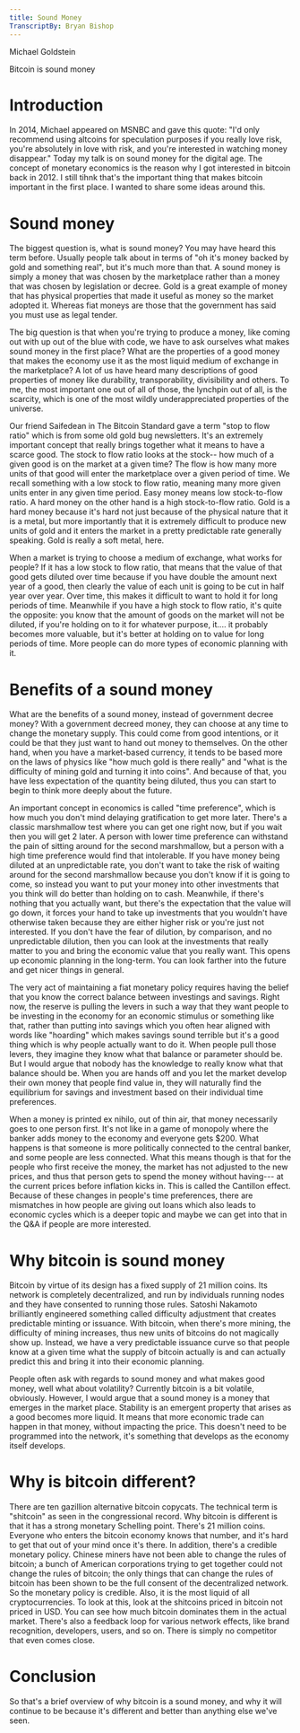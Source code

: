 ```yaml
---
title: Sound Money
TranscriptBy: Bryan Bishop
---
```


Michael Goldstein

Bitcoin is sound money

# Introduction

In 2014, Michael appeared on MSNBC and gave this quote: "I'd only recommend using altcoins for speculation purposes if you really love risk, you're absolutely in love with risk, and you're interested in watching money disappear." Today my talk is on sound money for the digital age. The concept of monetary economics is the reason why I got interested in bitcoin back in 2012. I still tihnk that's the important thing that makes bitcoin important in the first place. I wanted to share some ideas around this.

# Sound money

The biggest question is, what is sound money? You may have heard this term before. Usually people talk about in terms of "oh it's money backed by gold and something real", but it's much more than that. A sound money is simply a money that was chosen by the marketplace rather than a money that was chosen by legislation or decree. Gold is a great example of money that has physical properties that made it useful as money so the market adopted it. Whereas fiat moneys are those that the government has said you must use as legal tender.

The big question is that when you're trying to produce a money, like coming out with up out of the blue with code, we have to ask ourselves what makes sound money in the first place? What are the properties of a good money that makes the economy use it as the most liquid medium of exchange in the marketplace? A lot of us have heard many descriptions of good properties of money like durability, transporability, divisibility and others. To me, the most important one out of all of those, the lynchpin out of all, is the scarcity, which is one of the most wildly underappreciated properties of the universe.

Our friend Saifedean in The Bitcoin Standard gave a term "stop to flow ratio" which is from some old gold bug newsletters. It's an extremely important concept that really brings together what it means to have a scarce good. The stock to flow ratio looks at the stock-- how much of a given good is on the market at a given time? The flow is how many more units of that good will enter the marketplace over a given period of time. We recall something with a low stock to flow ratio, meaning many more given units enter in any given time period. Easy money means low stock-to-flow ratio. A hard money on the other hand is a high stock-to-flow ratio. Gold is a hard money because it's hard not just because of the physical nature that it is a metal, but more importantly that it is extremely difficult to produce new units of gold and it enters the market in a pretty predictable rate generally speaking. Gold is really a soft metal, here.

When a market is trying to choose a medium of exchange, what works for people? If it has a low stock to flow ratio, that means that the value of that good gets diluted over time because if you have double the amount next year of a good, then clearly the value of each unit is going to be cut in half year over year. Over time, this makes it difficult to want to hold it for long periods of time. Meanwhile if you have a high stock to flow ratio, it's quite the opposite: you know that the amount of goods on the market will not be diluted, if you're holding on to it for whatever purpose, it.... it probably becomes more valuable, but it's better at holding on to value for long periods of time. More people can do more types of economic planning with it.

# Benefits of a sound money

What are the benefits of a sound money, instead of government decree money? With a government decreed money, they can choose at any time to change the monetary supply. This could come from good intentions, or it could be that they just want to hand out money to themselves. On the other hand, when you have a market-based currency, it tends to be based more on the laws of physics like "how much gold is there really" and "what is the difficulty of mining gold and turning it into coins". And because of that, you have less expectation of the quantity being diluted, thus you can start to begin to think more deeply about the future.

An important concept in economics is called "time preference", which is how much you don't mind delaying gratification to get more later. There's a classic marshmallow test where you can get one right now, but if you wait then you will get 2 later. A person with lower time preference can withstand the pain of sitting around for the second marshmallow, but a person with a high time preference would find that intolerable. If you have money being diluted at an unpredictable rate, you don't want to take the risk of waiting around for the second marshmallow because you don't know if it is going to come, so instead you want to put your money into other investments that you think will do better than holding on to cash. Meanwhile, if there's nothing that you actually want, but there's the expectation that the value will go down, it forces your hand to take up investments that you wouldn't have otherwise taken because they are either higher risk or you're just not interested. If you don't have the fear of dilution, by comparison, and no unpredictable dilution, then you can look at the investments that really matter to you and bring the economic value that you really want. This opens up economic planning in the long-term. You can look farther into the future and get nicer things in general.

The very act of maintaining a fiat monetary policy requires having the belief that you know the correct balance between investings and savings. Right now, the reserve is pulling the levers in such a way that they want people to be investing in the economy for an economic stimulus or something like that, rather than putting into savings which you often hear aligned with words like "hoarding" which makes savings sound terrible but it's a good thing which is why people actually want to do it. When people pull those levers, they imagine they know what that balance or parameter should be. But I would argue that nobody has the knowledge to really know what that balance should be. When you are hands off and you let the market develop their own money that people find value in, they will naturally find the equilibrium for savings and investment based on their individual time preferences.

When a money is printed ex nihilo, out of thin air, that money necessarily goes to one person first. It's not like in a game of monopoly where the banker adds money to the economy and everyone gets $200. What happens is that someone is more politically connected to the central banker, and some people are less connected. What this means though is that for the people who first receive the money, the market has not adjusted to the new prices, and thus that person gets to spend the money without having--- at the current prices before inflation kicks in. This is called the Cantillon effect. Because of these changes in people's time preferences, there are mismatches in how people are giving out loans which also leads to economic cycles which is a deeper topic and maybe we can get into that in the Q&A if people are more interested.

# Why bitcoin is sound money

Bitcoin by virtue of its design has a fixed supply of 21 million coins. Its network is completely decentralized, and run by individuals running nodes and they have consented to running those rules. Satoshi Nakamoto brilliantly engineered something called difficulty adjustment that creates predictable minting or issuance. With bitcoin, when there's more mining, the difficulty of mining increases, thus new units of bitcoins do not magically show up. Instead, we have a very predictable issuance curve so that people know at a given time what the supply of bitcoin actually is and can actually predict this and bring it into their economic planning.

People often ask with regards to sound money and what makes good money, well what about volatility? Currently bitcoin is a bit volatile, obviously. However, I would argue that a sound money is a money that emerges in the market place. Stability is an emergent property that arises as a good becomes more liquid. It means that more economic trade can happen in that money, without impacting the price. This doesn't need to be programmed into the network, it's something that develops as the economy itself develops.

# Why is bitcoin different?

There are ten gazillion alternative bitcoin copycats. The technical term is "shitcoin" as seen in the congressional record. Why bitcoin is different is that it has a strong monetary Schelling point. There's 21 million coins. Everyone who enters the bitcoin economy knows that number, and it's hard to get that out of your mind once it's there. In addition, there's a credible monetary policy. Chinese miners have not been able to change the rules of bitcoin; a bunch of American corporations trying to get together could not change the rules of bitcoin; the only things that can change the rules of bitcoin has been shown to be the full consent of the decentralized network. So the monetary policy is credible. Also, it is the most liquid of all cryptocurrencies. To look at this, look at the shitcoins priced in bitcoin not priced in USD. You can see how much bitcoin dominates them in the actual market. There's also a feedback loop for various network effects, like brand recognition, developers, users, and so on. There is simply no competitor that even comes close.


# Conclusion

So that's a brief overview of why bitcoin is a sound money, and why it will continue to be because it's different and better than anything else we've seen.
